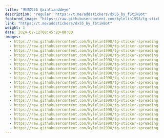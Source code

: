 ```yaml
---
title: "表情包55 @xiatianddeye"
description: "regular: https://t.me/addstickers/dx55_by_fStikBot"
featured_image: "https://raw.githubusercontent.com/kylelin1998/tg-sticker-spreading-worldwide-images/main/img/7c92cca6-e0ae-4856-9dc5-34f5209a18c8.jpg"
link: "https://t.me/addstickers/dx55_by_fStikBot"
weight: 3
date: 2024-02-12T08:45:20+08:00
images:
  - https://raw.githubusercontent.com/kylelin1998/tg-sticker-spreading-worldwide-images/main/img/7c92cca6-e0ae-4856-9dc5-34f5209a18c8.jpg
  - https://raw.githubusercontent.com/kylelin1998/tg-sticker-spreading-worldwide-images/main/img/e2cb5cf7-2314-432e-99bf-57489f247eb2.jpg
  - https://raw.githubusercontent.com/kylelin1998/tg-sticker-spreading-worldwide-images/main/img/28875150-aa12-4a3a-9659-fdfda639363b.jpg
  - https://raw.githubusercontent.com/kylelin1998/tg-sticker-spreading-worldwide-images/main/img/4acf2761-7a16-4091-bcc6-1fd2391fc7eb.jpg
  - https://raw.githubusercontent.com/kylelin1998/tg-sticker-spreading-worldwide-images/main/img/3f50d75f-209a-4746-b82d-0de812dda045.jpg
  - https://raw.githubusercontent.com/kylelin1998/tg-sticker-spreading-worldwide-images/main/img/89cf513a-8214-41b3-a280-4cf4778351de.jpg
  - https://raw.githubusercontent.com/kylelin1998/tg-sticker-spreading-worldwide-images/main/img/c2156f8d-ad31-4e68-bad0-4cb52a926c80.jpg
  - https://raw.githubusercontent.com/kylelin1998/tg-sticker-spreading-worldwide-images/main/img/0c0d63aa-59fe-49ea-bb1f-6030c30a6131.jpg
  - https://raw.githubusercontent.com/kylelin1998/tg-sticker-spreading-worldwide-images/main/img/d3dcdcdc-c168-4d53-81f3-7b7ffbfb67ef.jpg
  - https://raw.githubusercontent.com/kylelin1998/tg-sticker-spreading-worldwide-images/main/img/68202e7a-bd57-42e5-8a49-e3e0164f8bfa.jpg
  - https://raw.githubusercontent.com/kylelin1998/tg-sticker-spreading-worldwide-images/main/img/af2672de-16f1-4092-b404-a5887a83e0d8.jpg
  - https://raw.githubusercontent.com/kylelin1998/tg-sticker-spreading-worldwide-images/main/img/9c19dda3-05a1-488d-b0b0-4f6c07734277.jpg
  - https://raw.githubusercontent.com/kylelin1998/tg-sticker-spreading-worldwide-images/main/img/4795145c-37bb-4c94-a53d-bdc174feb9ea.jpg
  - https://raw.githubusercontent.com/kylelin1998/tg-sticker-spreading-worldwide-images/main/img/bb166ae3-9342-450c-a774-6cc6f632a41b.jpg
  - https://raw.githubusercontent.com/kylelin1998/tg-sticker-spreading-worldwide-images/main/img/33414cb0-9fcc-4682-8cbf-2ba2da66ee88.jpg
  - https://raw.githubusercontent.com/kylelin1998/tg-sticker-spreading-worldwide-images/main/img/538d580f-df4d-4676-bdfd-25a2bcdbfe0b.jpg
  - https://raw.githubusercontent.com/kylelin1998/tg-sticker-spreading-worldwide-images/main/img/4247cb76-59fd-4c9c-a9d0-ad652ef16ef2.jpg
  - https://raw.githubusercontent.com/kylelin1998/tg-sticker-spreading-worldwide-images/main/img/22555eae-d093-4d62-9d6c-1d02cc0a7da1.jpg
  - https://raw.githubusercontent.com/kylelin1998/tg-sticker-spreading-worldwide-images/main/img/efbc7947-72cc-4de1-829c-d75582aa9906.jpg
  - https://raw.githubusercontent.com/kylelin1998/tg-sticker-spreading-worldwide-images/main/img/95ef9f15-2e21-4985-8b10-b705877965ad.jpg
---
```

